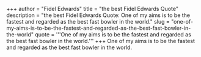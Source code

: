 +++
author = "Fidel Edwards"
title = "the best Fidel Edwards Quote"
description = "the best Fidel Edwards Quote: One of my aims is to be the fastest and regarded as the best fast bowler in the world."
slug = "one-of-my-aims-is-to-be-the-fastest-and-regarded-as-the-best-fast-bowler-in-the-world"
quote = '''One of my aims is to be the fastest and regarded as the best fast bowler in the world.'''
+++
One of my aims is to be the fastest and regarded as the best fast bowler in the world.
